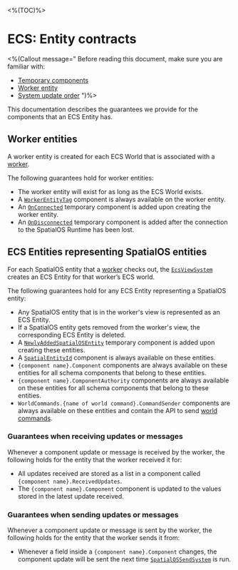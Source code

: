 <%(TOC)%>

# ECS: Entity contracts

<%(Callout message="
Before reading this document, make sure you are familiar with:

* [Temporary components]({{urlRoot}}/reference/workflows/ecs/concepts/temporary-components)
* [Worker entity]({{urlRoot}}/reference/workflows/ecs/worker-entity)
* [System update order]({{urlRoot}}/reference/workflows/ecs/concepts/system-update-order)
")%>

This documentation describes the guarantees we provide for the components that an ECS Entity has.

## Worker entities

A worker entity is created for each ECS World that is associated with a [worker]({{urlRoot}}/reference/concepts/worker).

The following guarantees hold for worker entities:

* The worker entity will exist for as long as the ECS World exists.
* A [`WorkerEntityTag`]({{urlRoot}}/api/core/worker-entity-tag) component is always available on the worker entity.
* An [`OnConnected`]({{urlRoot}}/api/core/on-connected) temporary component is added upon creating the worker entity.
* An [`OnDisconnected`]({{urlRoot}}/api/core/on-disconnected) temporary component is added after the connection to the SpatialOS Runtime has been lost.

## ECS Entities representing SpatialOS entities

For each SpatialOS entity that a [worker]({{urlRoot}}/reference/concepts/worker) checks out, the [`EcsViewSystem`]({{urlRoot}}/api/core/ecs-view-system) creates an ECS Entity for that worker’s ECS world.

The following guarantees hold for any ECS Entity representing a SpatialOS entity:

* Any SpatialOS entity that is in the worker's view is represented as an ECS Entity.
* If a SpatialOS entity gets removed from the worker's view, the corresponding ECS Entity is deleted.
* A [`NewlyAddedSpatialOSEntity`]({{urlRoot}}/api/core/newly-added-spatial-os-entity) temporary component is added upon creating these entities.
* A [`SpatialEntityId`]({{urlRoot}}/api/core/spatial-entity-id) component is always available on these entities.
* `{component name}.Component` components are always available on these entities for all schema components that belong to these entities.
* `{component name}.ComponentAuthority` components are always available on these entities for all schema components that belong to these entities.
* `WorldCommands.{name of world command}.CommandSender` components are always available on these entities and contain the API to send [world commands]({{urlRoot}}/reference/workflows/ecs/interaction/world-commands).

### Guarantees when receiving updates or messages

Whenever a component update or message is received by the worker, the following holds for the entity that the worker received it for:

* All updates received are stored as a list in a component called `{component name}.ReceivedUpdates`.
* The `{component name}.Component` component is updated to the values stored in the latest update received.

### Guarantees when sending updates or messages

Whenever a component update or message is sent by the worker, the following holds for the entity that the worker sends it from:

* Whenever a field inside a `{component name}.Component` changes, the component update will be sent the next time [`SpatialOSSendSystem`]({{urlRoot}}/api/core/spatial-os-send-system) is run.
